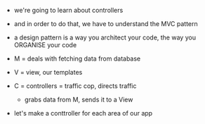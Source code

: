 - we're going to learn about controllers
- and in order to do that, we have to understand the MVC pattern
- a design pattern is a way you architect your code, the way you ORGANISE your code

- M = deals with fetching data from database
- V = view, our templates
- C = controllers = traffic cop, directs traffic
  - grabs data from M, sends it to a View

- let's make a conttroller for each area of our app
